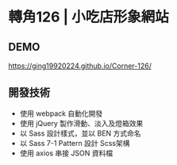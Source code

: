 # 轉角126 | 小吃店形象網站

## DEMO
  <https://ging19920224.github.io/Corner-126/>

## 開發技術
  * 使用 webpack 自動化開發
  * 使用 jQuery 製作滑動、淡入及燈箱效果
  * 以 Sass 設計樣式，並以 BEN 方式命名
  * 以 Sass 7-1 Pattern 設計 Scss架構
  * 使用 axios 串接 JSON 資料檔